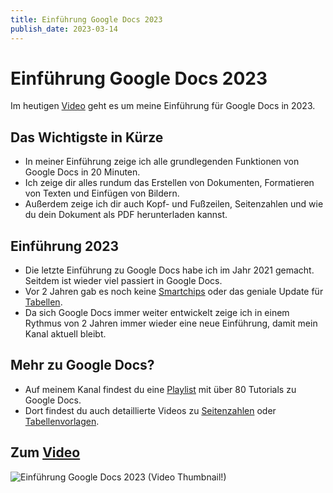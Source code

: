 ```yaml
---
title: Einführung Google Docs 2023
publish_date: 2023-03-14
---
```


# Einführung Google Docs 2023

Im heutigen [Video](https://youtu.be/3FWspJJGDmA) geht es um meine Einführung für Google Docs in 2023. 

## Das Wichtigste in Kürze

- In meiner Einführung zeige ich alle grundlegenden Funktionen von Google Docs in 20 Minuten.
- Ich zeige dir alles rundum das Erstellen von Dokumenten, Formatieren von Texten und Einfügen von Bildern.
- Außerdem zeige ich dir auch Kopf- und Fußzeilen, Seitenzahlen und wie du dein Dokument als PDF herunterladen kannst.

## Einführung 2023

- Die letzte Einführung zu Google Docs habe ich im Jahr 2021 gemacht. Seitdem ist wieder viel passiert in Google Docs.
- Vor 2 Jahren gab es noch keine [Smartchips](https://youtu.be/urHaQcMeOVA) oder das geniale Update für [Tabellen](https://youtu.be/Fm1NSxj8_Zk).
- Da sich Google Docs immer weiter entwickelt zeige ich in einem Rythmus von 2 Jahren immer wieder eine neue Einführung, damit mein Kanal aktuell bleibt.

## Mehr zu Google Docs?

- Auf meinem Kanal findest du eine [Playlist](https://www.youtube.com/playlist?list=PLIwquKwgy9HaM0xDNG_Fy4oCvd6LCg1O0) mit über 80 Tutorials zu Google Docs.
- Dort findest du auch detaillierte Videos zu [Seitenzahlen](https://youtu.be/uD3l9dweax8) oder [Tabellenvorlagen](https://youtu.be/geAHLaOMjmE).

## Zum [Video](https://youtu.be/3FWspJJGDmA)

![Einführung Google Docs 2023 (Video Thumbnail!)](../thumbnails/Fertig463.jpg "Einführung Google Docs 2023 (Video Thumbnail!)")